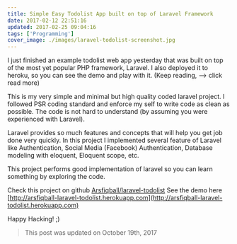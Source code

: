 ```yaml
---
title: Simple Easy Todolist App built on top of Laravel Framework
date: 2017-02-12 22:51:16
updated: 2017-02-25 09:04:16
tags: ['Programming']
cover_image: ./images/laravel-todolist-screenshot.jpg
---
```


I just finished an example todolist web app yesterday that was built on top of the most yet popular PHP framework, Laravel. I also deployed it to heroku, so you can see the demo and play with it. (Keep reading, --> click read more)

<!-- more -->

This is my very simple and minimal but high quality coded laravel project. I followed PSR coding standard and enforce my self to write code as clean as possible. The code is not hard to understand (by assuming you were experienced with Laravel).

Laravel provides so much features and concepts that will help you get job done very quickly. In this project I implemented several feature of Laravel like Authentication, Social Media (Facebook) Authentication, Database modeling with eloquent, Eloquent scope, etc.

This project performs good implementation of laravel so you can learn something by exploring the code.

Check this project on github [Arsfiqball/laravel-todolist](https://github.com/Arsfiqball/laravel-todolist)
See the demo here [http://arsfiqball-laravel-todolist.herokuapp.com](http://arsfiqball-laravel-todolist.herokuapp.com)

Happy Hacking! ;)

> This post was updated on October 19th, 2017
